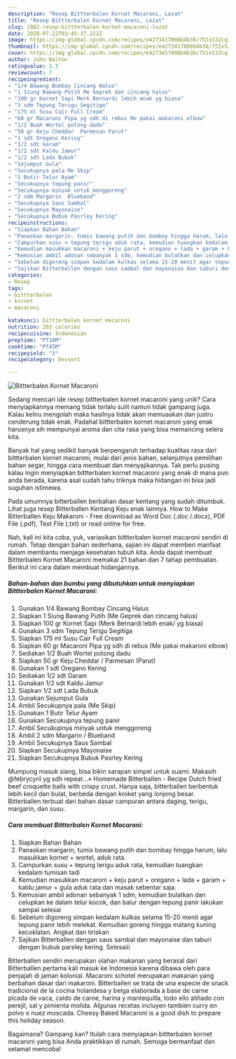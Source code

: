 ```yaml
---
description: "Resep Bittterbalen Kornet Macaroni, Lezat"
title: "Resep Bittterbalen Kornet Macaroni, Lezat"
slug: 1862-resep-bittterbalen-kornet-macaroni-lezat
date: 2020-07-22T03:45:37.221Z
image: https://img-global.cpcdn.com/recipes/e4273417008b4b36/751x532cq70/bittterbalen-kornet-macaroni-foto-resep-utama.jpg
thumbnail: https://img-global.cpcdn.com/recipes/e4273417008b4b36/751x532cq70/bittterbalen-kornet-macaroni-foto-resep-utama.jpg
cover: https://img-global.cpcdn.com/recipes/e4273417008b4b36/751x532cq70/bittterbalen-kornet-macaroni-foto-resep-utama.jpg
author: John Walton
ratingvalue: 3.3
reviewcount: 7
recipeingredient:
- "1/4 Bawang Bombay Cincang Halus"
- "1 Siung Bawang Putih Me Geprek dan cincang halus"
- "100 gr Kornet Sapi Merk Bernardi lebih enak yg biasa"
- "3 sdm Tepung Terigu Segitiga"
- "175 ml Susu Cair Full Cream"
- "60 gr Macaroni Pipa yg sdh di rebus Me pakai makaroni elbow"
- "1/2 Buah Wortel potong dadu"
- "50 gr Keju Cheddar  Parmesan Parut"
- "1 sdt Oregano Kering"
- "1/2 sdt Garam"
- "1/2 sdt Kaldu Jamur"
- "1/2 sdt Lada Bubuk"
- "Sejumput Gula"
- "Secukupnya pala Me Skip"
- "1 Butir Telur Ayam"
- "Secukupnya tepung panir"
- "Secukupnya minyak untuk menggoreng"
- "2 sdm Margarin  Blueband"
- "Secukupnya Saus Sambal"
- "Secukupnya Mayonaise"
- "Secukupnya Bubuk Pasrley Kering"
recipeinstructions:
- "Siapkan Bahan Bahan"
- "Panaskan margarin, tumis bawang putih dan bombay hingga harum, lalu masukkan kornet + wortel, aduk rata."
- "Campurkan susu + tepung terigu aduk rata, kemudian tuangkan kedalam tumisan tadi"
- "Kemudian masukkan macaroni + keju parut + oregano + lada + garam + kaldu jamur + gula aduk rata dan masak sebentar saja."
- "Kemusian ambil adonan sebanyak 1 sdm, kemudian bulatkan dan celupkan ke dalam telur kocok, dan balur dengan tepung panir lakukan sampai selesai"
- "Sebelum digoreng simpan kedalam kulkas selama 15-20 menit agar tepung panir lebih melekat. Kemudian goreng hingga matang kuning kecoklatan. Angkat dan tiriskan"
- "Sajikan Bitterballen dengan saus sambal dan mayonaise dan taburi dengan bubuk parsley kering. Selesaiii"
categories:
- Resep
tags:
- bittterbalen
- kornet
- macaroni

katakunci: bittterbalen kornet macaroni 
nutrition: 293 calories
recipecuisine: Indonesian
preptime: "PT18M"
cooktime: "PT45M"
recipeyield: "3"
recipecategory: Dessert

---
```



![Bittterbalen Kornet Macaroni](https://img-global.cpcdn.com/recipes/e4273417008b4b36/751x532cq70/bittterbalen-kornet-macaroni-foto-resep-utama.jpg)

Sedang mencari ide resep bittterbalen kornet macaroni yang unik? Cara menyiapkannya memang tidak terlalu sulit namun tidak gampang juga. Kalau keliru mengolah maka hasilnya tidak akan memuaskan dan justru cenderung tidak enak. Padahal bittterbalen kornet macaroni yang enak harusnya sih mempunyai aroma dan cita rasa yang bisa memancing selera kita.

Banyak hal yang sedikit banyak berpengaruh terhadap kualitas rasa dari bittterbalen kornet macaroni, mulai dari jenis bahan, selanjutnya pemilihan bahan segar, hingga cara membuat dan menyajikannya. Tak perlu pusing kalau ingin menyiapkan bittterbalen kornet macaroni yang enak di mana pun anda berada, karena asal sudah tahu triknya maka hidangan ini bisa jadi suguhan istimewa.

Pada umumnya bitterballen berbahan dasar kentang yang sudah ditumbuk. Lihat juga resep Bitterballen Kentang Keju enak lainnya. How to Make Bitterballen Keju Makaroni - Free download as Word Doc (.doc /.docx), PDF File (.pdf), Text File (.txt) or read online for free.


Nah, kali ini kita coba, yuk, variasikan bittterbalen kornet macaroni sendiri di rumah. Tetap dengan bahan sederhana, sajian ini dapat memberi manfaat dalam membantu menjaga kesehatan tubuh kita. Anda dapat membuat Bittterbalen Kornet Macaroni memakai 21 bahan dan 7 tahap pembuatan. Berikut ini cara dalam membuat hidangannya.

<!--inarticleads1-->

##### Bahan-bahan dan bumbu yang dibutuhkan untuk menyiapkan Bittterbalen Kornet Macaroni:

1. Gunakan 1/4 Bawang Bombay Cincang Halus
1. Siapkan 1 Siung Bawang Putih (Me Geprek dan cincang halus)
1. Siapkan 100 gr Kornet Sapi (Merk Bernardi lebih enak/ yg biasa)
1. Gunakan 3 sdm Tepung Terigu Segitiga
1. Siapkan 175 ml Susu Cair Full Cream
1. Siapkan 60 gr Macaroni Pipa yg sdh di rebus (Me pakai makaroni elbow)
1. Sediakan 1/2 Buah Wortel potong dadu
1. Siapkan 50 gr Keju Cheddar / Parmesan (Parut)
1. Gunakan 1 sdt Oregano Kering
1. Sediakan 1/2 sdt Garam
1. Gunakan 1/2 sdt Kaldu Jamur
1. Siapkan 1/2 sdt Lada Bubuk
1. Gunakan Sejumput Gula
1. Ambil Secukupnya pala (Me Skip)
1. Gunakan 1 Butir Telur Ayam
1. Gunakan Secukupnya tepung panir
1. Ambil Secukupnya minyak untuk menggoreng
1. Ambil 2 sdm Margarin / Blueband
1. Ambil Secukupnya Saus Sambal
1. Siapkan Secukupnya Mayonaise
1. Siapkan Secukupnya Bubuk Pasrley Kering


Mumpung masuk siang, bisa bikin sarapan simpel untuk suami. Makasih @febrycyril yg sdh repeat…» Homemade Bitterballen - Recipe Dutch fried beef croquette balls with crispy crust. Hanya saja, bitterballen berbentuk lebih kecil dan bulat, berbeda dengan kroket yang lonjong besar. Bitterballen terbuat dari bahan dasar campuran antara daging, terigu, margarin, dan susu. 

<!--inarticleads2-->

##### Cara membuat Bittterbalen Kornet Macaroni:

1. Siapkan Bahan Bahan
1. Panaskan margarin, tumis bawang putih dan bombay hingga harum, lalu masukkan kornet + wortel, aduk rata.
1. Campurkan susu + tepung terigu aduk rata, kemudian tuangkan kedalam tumisan tadi
1. Kemudian masukkan macaroni + keju parut + oregano + lada + garam + kaldu jamur + gula aduk rata dan masak sebentar saja.
1. Kemusian ambil adonan sebanyak 1 sdm, kemudian bulatkan dan celupkan ke dalam telur kocok, dan balur dengan tepung panir lakukan sampai selesai
1. Sebelum digoreng simpan kedalam kulkas selama 15-20 menit agar tepung panir lebih melekat. Kemudian goreng hingga matang kuning kecoklatan. Angkat dan tiriskan
1. Sajikan Bitterballen dengan saus sambal dan mayonaise dan taburi dengan bubuk parsley kering. Selesaiii


Bitterballen sendiri merupakan olahan makanan yang berasal dari Bitterballen pertama kali masuk ke Indonesia karena dibawa oleh para penjajah di jaman kolonial. Macaroni schotel merupakan makanan yang berbahan dasar dari makaroni. Bitterballen se trata de una especie de snack tradicional de la cocina holandesa y belga elaborada a base de carne picada de vaca, caldo de carne, harina y mantequilla, todo ello aliñado con perejil, sal y pimienta molida. Algunas recetas incluyen también curry en polvo o nuez moscada. Cheesy Baked Macaroni is a good dish to prepare this holiday season. 

Bagaimana? Gampang kan? Itulah cara menyiapkan bittterbalen kornet macaroni yang bisa Anda praktikkan di rumah. Semoga bermanfaat dan selamat mencoba!
